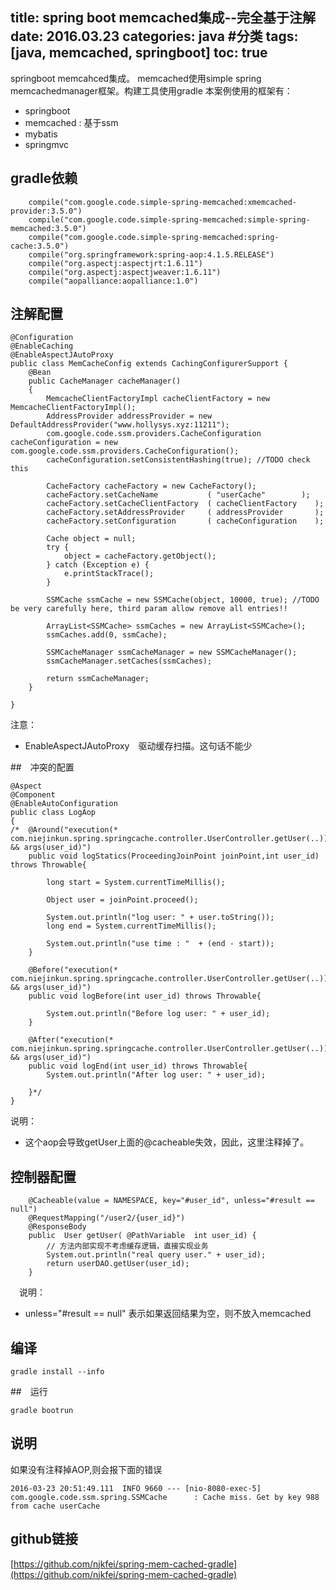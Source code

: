 title: spring boot memcached集成--完全基于注解
date: 2016.03.23
categories: java #分类
tags: [java, memcached, springboot]
toc: true
---
 springboot memcahced集成。
memcached使用simple spring memcachedmanager框架。构建工具使用gradle
本案例使用的框架有：
* springboot
* memcached : 基于ssm
* mybatis
* springmvc

## gradle依赖
```
    compile("com.google.code.simple-spring-memcached:xmemcached-provider:3.5.0")
    compile("com.google.code.simple-spring-memcached:simple-spring-memcached:3.5.0")
    compile("com.google.code.simple-spring-memcached:spring-cache:3.5.0")
    compile("org.springframework:spring-aop:4.1.5.RELEASE")
	compile("org.aspectj:aspectjrt:1.6.11")
	compile("org.aspectj:aspectjweaver:1.6.11")
	compile("aopalliance:aopalliance:1.0")
```

## 注解配置
```
@Configuration
@EnableCaching
@EnableAspectJAutoProxy
public class MemCacheConfig extends CachingConfigurerSupport {
	@Bean
	public CacheManager cacheManager()
	{
	    MemcacheClientFactoryImpl cacheClientFactory = new MemcacheClientFactoryImpl();
	    AddressProvider addressProvider = new DefaultAddressProvider("www.hollysys.xyz:11211");
	    com.google.code.ssm.providers.CacheConfiguration cacheConfiguration = new com.google.code.ssm.providers.CacheConfiguration();
	    cacheConfiguration.setConsistentHashing(true); //TODO check this

	    CacheFactory cacheFactory = new CacheFactory();
	    cacheFactory.setCacheName           ( "userCache"        );
	    cacheFactory.setCacheClientFactory  ( cacheClientFactory    );
	    cacheFactory.setAddressProvider     ( addressProvider       );
	    cacheFactory.setConfiguration       ( cacheConfiguration    );

	    Cache object = null;
	    try {
	        object = cacheFactory.getObject();
	    } catch (Exception e) {
	        e.printStackTrace();
	    }

	    SSMCache ssmCache = new SSMCache(object, 10000, true); //TODO be very carefully here, third param allow remove all entries!!

	    ArrayList<SSMCache> ssmCaches = new ArrayList<SSMCache>();
	    ssmCaches.add(0, ssmCache);

	    SSMCacheManager ssmCacheManager = new SSMCacheManager();
	    ssmCacheManager.setCaches(ssmCaches);
	    
	    return ssmCacheManager;
	}

}
```
注意：
* EnableAspectJAutoProxy　驱动缓存扫描。这句话不能少

##　冲突的配置
```
@Aspect
@Component
@EnableAutoConfiguration
public class LogAop 
{
/*	@Around("execution(* com.niejinkun.spring.springcache.controller.UserController.getUser(..)) && args(user_id)")
	public void logStatics(ProceedingJoinPoint joinPoint,int user_id) throws Throwable{
		
		long start = System.currentTimeMillis();
		
		Object user = joinPoint.proceed();
		
		System.out.println("log user: " + user.toString());
		long end = System.currentTimeMillis();
		
		System.out.println("use time : "  + (end - start));
	}
	
	@Before("execution(* com.niejinkun.spring.springcache.controller.UserController.getUser(..)) && args(user_id)")
	public void logBefore(int user_id) throws Throwable{
		
		System.out.println("Before log user: " + user_id);
	}
	
	@After("execution(* com.niejinkun.spring.springcache.controller.UserController.getUser(..)) && args(user_id)")
	public void logEnd(int user_id) throws Throwable{
		System.out.println("After log user: " + user_id);

	}*/
}
```
说明：
* 这个aop会导致getUser上面的@cacheable失效，因此，这里注释掉了。

## 控制器配置
```
	@Cacheable(value = NAMESPACE, key="#user_id", unless="#result == null")
	@RequestMapping("/user2/{user_id}")
	@ResponseBody
	public  User getUser( @PathVariable  int user_id) {
		// 方法内部实现不考虑缓存逻辑，直接实现业务
		System.out.println("real query user." + user_id);
		return userDAO.getUser(user_id);
	}
```
　说明：
* unless="#result == null" 表示如果返回结果为空，则不放入memcached
## 编译
```
gradle install --info
```

##　运行
```
gradle bootrun
```

## 说明
如果没有注释掉AOP,则会报下面的错误
```
2016-03-23 20:51:49.111  INFO 9660 --- [nio-8080-exec-5] com.google.code.ssm.spring.SSMCache      : Cache miss. Get by key 988 from cache userCache
```


## github链接
 [https://github.com/njkfei/spring-mem-cached-gradle](https://github.com/njkfei/spring-mem-cached-gradle)
